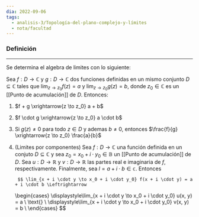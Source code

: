 ```yaml
---
dia: 2022-09-06
tags:
  - analisis-3/Topología-del-plano-complejo-y-límites
  - nota/facultad
---
```

### Definición
---
Se determina el algebra de limites con lo siguiente:

Sea $f:D \to \mathbb{C}$ y $g:D \to \mathbb{C}$ dos funciones definidas en un mismo conjunto $D \subseteq \mathbb{C}$ tales que $\lim_{z \to z_0} f(z) = a$ y $\lim_{z \to z_0} g(z) = b$, donde $z_0 \in \mathbb{C}$ es un [[Punto de acumulación]] de $D$. Entonces:

1) $f + g \xrightarrow{z \to z_0} a + b$ 
2) $f \cdot g \xrightarrow{z \to z_0} a \cdot b$
3) Si $g(z) \neq 0$ para todo $z \in D$ y ademas $b \neq 0$, entonces $\frac{f}{g} \xrightarrow{z \to z_0} \frac{a}{b}$ 
4) (Limites por componentes) Sea $f:D \to \mathbb{C}$ una función definida en un conjuto $D \subseteq \mathbb{C}$ y sea $z_0 = x_0 + i \cdot y_0 \in \mathbb{B}$ un [[Punto de acumulación]] de $D$. Sea $u : D \to \mathbb{R}$ y $v : D \to \mathbb{R}$ las partes real e imaginaria de $f$, respectivamente. Finalmente, sea $l = a + i \cdot b \in \mathbb{c}$. Entonces 

		$$ \lim_{x + i \cdot y \to x_0 + i \cdot y_0} f(x + i \cdot y) = a + i \cdot b \Leftrightarrow 
	\begin{cases}
		\displaystyle\lim_{x + i \cdot y \to x_0 + i \cdot y_0} u(x, y) = a \\
		\text{} \\
		\displaystyle\lim_{x + i \cdot y \to x_0 + i \cdot y_0} v(x, y) = b \\
	\end{cases}
	$$
